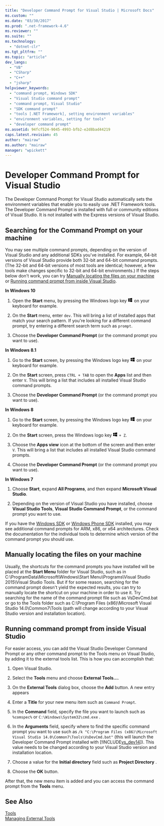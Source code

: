 ```yaml
---
title: "Developer Command Prompt for Visual Studio | Microsoft Docs"
ms.custom: ""
ms.date: "03/30/2017"
ms.prod: ".net-framework-4.6"
ms.reviewer: ""
ms.suite: ""
ms.technology: 
  - "dotnet-clr"
ms.tgt_pltfrm: ""
ms.topic: "article"
dev_langs: 
  - "VB"
  - "CSharp"
  - "C++"
  - "jsharp"
helpviewer_keywords: 
  - "command prompt, Windows SDK"
  - "Visual Studio command prompt"
  - "command prompt, Visual Studio"
  - "SDK command prompt"
  - "tools [.NET Framework], setting environment variables"
  - "environment variables, setting for tools"
  - "developer command prompt"
ms.assetid: 94fcf524-9045-4993-bfb2-e2d8bad44219
caps.latest.revision: 45
author: "mairaw"
ms.author: "mairaw"
manager: "wpickett"
---
```

# Developer Command Prompt for Visual Studio
The Developer Command Prompt for Visual Studio automatically sets the environment variables that enable you to easily use .NET Framework tools. The Developer Command Prompt is installed with full or community editions of Visual Studio. It is not installed with the Express versions of Visual Studio.  
  
<a name="find"></a>   
## Searching for the Command Prompt on your machine  
 You may see multiple command prompts, depending on the version of Visual Studio and any additional SDKs you've installed. For example, 64-bit versions of Visual Studio provide both 32-bit and 64-bit command prompts. (The 32-bit and 64-bit versions of most tools are identical; however, a few tools make changes specific to 32-bit and 64-bit environments.) If the steps below don't work, you can try [Manually locating the files on your machine](#alternative) or [Running command prompt from inside Visual Studio](#visualstudio).  
  
 **In Windows 10**  
  
1.  Open the **Start** menu, by pressing the Windows logo key ![Windows logo](../../../docs/framework/getting-started/media/windowskeyboardlogo.png "Windowskeyboardlogo") on your keyboard for example.  
  
2.  On the **Start** menu, enter `dev`. This will bring a list of installed apps that match your search pattern. If you're looking for a different command prompt, try entering a different search term such as `prompt`.  
  
3.  Choose the **Developer Command Prompt** (or the command prompt you want to use).  
  
 **In Windows 8.1**  
  
1.  Go to the **Start** screen, by pressing the Windows logo key ![Windows logo](../../../docs/framework/getting-started/media/windowskeyboardlogo.png "Windowskeyboardlogo") on your keyboard for example.  
  
2.  On the **Start** screen, press `CTRL + TAB` to open the **Apps** list and then enter `V`. This will bring a list that includes all installed Visual Studio command prompts.  
  
3.  Choose the **Developer Command Prompt** (or the command prompt you want to use).  
  
 **In Windows 8**  
  
1.  Go to the **Start** screen, by pressing the Windows logo key ![Windows logo](../../../docs/framework/getting-started/media/windowskeyboardlogo.png "Windowskeyboardlogo") on your keyboard for example.  
  
2.  On the **Start** screen, press the Windows logo key ![Windows logo](../../../docs/framework/getting-started/media/windowskeyboardlogo.png "Windowskeyboardlogo") `+ Z`.  
  
3.  Choose the **Apps view** icon at the bottom of the screen and then enter `V`. This will bring a list that includes all installed Visual Studio command prompts.  
  
4.  Choose the **Developer Command Prompt** (or the command prompt you want to use).  
  
 **In Windows 7**  
  
1.  Choose **Start**, expand **All Programs**, and then expand **Microsoft Visual Studio**.  
  
2.  Depending on the version of Visual Studio you have installed, choose  **Visual Studio Tools**, **Visual Studio Command Prompt**, or the command prompt you want to use.  
  
 If you have the [Windows SDK](http://msdn.microsoft.com/windows/desktop/aa904949) or [Windows Phone SDK](https://dev.windowsphone.com/downloadsdk) installed, you may see additional command prompts for ARM, x86, or x64 architectures. Check the documentation for the individual tools to determine which version of the command prompt you should use.  
  
<a name="alternative"></a>   
## Manually locating the files on your machine  
  Usually, the shortcuts for the command prompts you have installed will be placed at the **Start Menu** folder for Visual Studio, such as in C:\ProgramData\Microsoft\Windows\Start Menu\Programs\Visual Studio 2015\Visual Studio Tools.    But if for some reason, searching for the command prompt doesn't yield the expected results, you can try to manually locate the shortcut on your machine in order to use it.   Try searching for the name of the command prompt file such as VsDevCmd.bat or go to the Tools folder such as C:\Program Files (x86)\Microsoft Visual Studio 14.0\Common7\Tools (path will change according to your Visual Studio version and installation location).  
  
<a name="visualstudio"></a>   
## Running command prompt from inside Visual Studio  
 For easier access, you can add the Visual Studio Developer Command Prompt  or any other command prompt to the Tools menu on Visual Studio, by adding it to the external tools list. This is how you can accomplish that:  
  
1.  Open Visual Studio.  
  
2.  Select the **Tools** menu and choose **External Tools...**.  
  
3.  On the **External Tools** dialog box, choose the **Add** button. A new entry appears  
  
4.  Enter a **Title** for your new menu item such as `Command Prompt`.  
  
5.  In the **Command** field, specify the file you want to launch such as `%comspec%` or `C:\Windows\System32\cmd.exe` .  
  
6.  In the **Arguments** field, specify where to find the specific command prompt you want to use such as `/k "C:\Program Files (x86)\Microsoft Visual Studio 14.0\Common7\Tools\VsDevCmd.bat"` (this will launch the Developer Command Prompt installed with [!INCLUDE[vs_dev14](../../../includes/vs-dev14-md.md)]). This value needs to be changed according to your Visual Studio version and installation location.  
  
7.  Choose a value for the **Initial directory** field such as **Project Directory** .  
  
8.  Choose the **OK** button.  
  
 After that, the new menu item is added and you can access the command prompt from the **Tools** menu.  
  
## See Also  
 [Tools](../../../docs/framework/tools/index.md)   
 [Managing External Tools](../Topic/Managing%20External%20Tools.md)